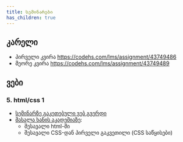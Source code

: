 ```yaml
---
title: სემინარები
has_children: true
---
```



## კარელი
- პირველი კვირა <https://codehs.com/lms/assignment/43749486>
- მეორე კვირა <https://codehs.com/lms/assignment/43749489>


## ვები


### 5. html/css 1
- [სემინარზე გაკეთებული ვებ გვერდი](/pages/web1.html)
- [მასალა ხანის აკადემიაზე](https://ka.khanacademy.org/computing/computer-programming/html-css/intro-to-html/v/making-webpages-intro): 
    - შესავალი html-ში
    - შესავალი CSS-დან პირველი გაკვეთილი (CSS საწყისები)
